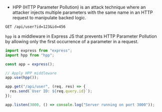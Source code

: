 - HPP (HTTP Parameter Pollution)
is an attack technique where an attacker injects multiple parameters with the same name in an HTTP request to manipulate backed logic.

```txt
GET /api/user?id=123&id=456
```

`hpp` is a middleware in Express JS that prevents HTTP Parameter Pollution by allowing only the first occurrence of a parameter in a request.

```js
import express from "express";
import hpp from "hpp";

const app = express();

// Apply HPP middleware
app.use(hpp());

app.get("/api/user", (req, res) => {
  res.send(`User ID: ${req.query.id}`);
});

app.listen(3000, () => console.log("Server running on port 3000"));

```